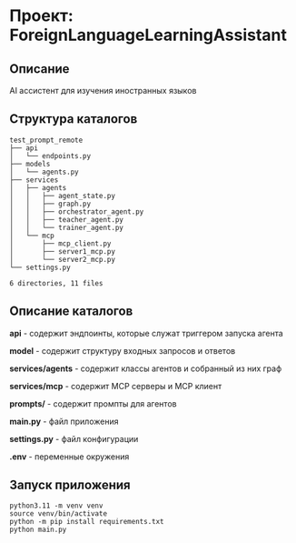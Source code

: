 # Проект: ForeignLanguageLearningAssistant

## Описание

AI ассистент для изучения иностранных языков

## Структура каталогов
```
test_prompt_remote
├── api
│   └── endpoints.py
├── models
│   └── agents.py
├── services
│   ├── agents
│   │   ├── agent_state.py
│   │   ├── graph.py
│   │   ├── orchestrator_agent.py
│   │   ├── teacher_agent.py
│   │   └── trainer_agent.py
│   └── mcp
│       ├── mcp_client.py
│       ├── server1_mcp.py
│       └── server2_mcp.py
└── settings.py

6 directories, 11 files

```
## Описание каталогов

**api** - содержит эндпоинты, которые служат триггером запуска агента

**model** - содержит структуру входных запросов и ответов

**services/agents** - содержит классы агентов и собранный из них граф

**services/mcp** - содержит MCP серверы и MCP клиент

**prompts/** - содержит промпты для агентов

**main.py** - файл приложения

**settings.py** - файл конфигурации

**.env** - переменные окружения

## Запуск приложения
```
python3.11 -m venv venv
source venv/bin/activate
python -m pip install requirements.txt
python main.py
```
